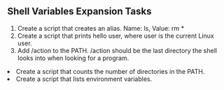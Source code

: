 ## Shell Variables Expansion Tasks
<ol>
<li>Create a script that creates an alias. Name: ls, Value: rm * </li>
<li>Create a script that prints hello user, where user is the current Linux user.</li>
<li>Add /action to the PATH. /action should be the last directory the shell looks into when looking for a program.</li>
</ol>
<li>Create a script that counts the number of directories in the PATH.</li>
<li>Create a script that lists environment variables.</li>
